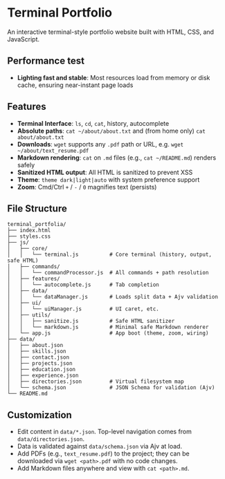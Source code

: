 # Terminal Portfolio

An interactive terminal-style portfolio website built with HTML, CSS, and JavaScript.

## Performance test
- **Lighting fast and stable**: Most resources load from memory or disk cache, ensuring near-instant page loads

## Features

- **Terminal Interface**: `ls`, `cd`, `cat`, history, autocomplete
- **Absolute paths**: `cat ~/about/about.txt` and (from home only) `cat about/about.txt`
- **Downloads**: `wget` supports any `.pdf` path or URL, e.g. `wget ~/about/text_resume.pdf`
- **Markdown rendering**: `cat` on `.md` files (e.g., `cat ~/README.md`) renders safely
- **Sanitized HTML output**: All HTML is sanitized to prevent XSS
- **Theme**: `theme dark|light|auto` with system preference support
- **Zoom**: Cmd/Ctrl `+` / `-` / `0` magnifies text (persists)

## File Structure

```
terminal_portfolia/
├── index.html
├── styles.css
├── js/
│   ├── core/
│   │   └── terminal.js          # Core terminal (history, output, safe HTML)
│   ├── commands/
│   │   └── commandProcessor.js  # All commands + path resolution
│   ├── features/
│   │   └── autocomplete.js      # Tab completion
│   ├── data/
│   │   └── dataManager.js       # Loads split data + Ajv validation
│   ├── ui/
│   │   └── uiManager.js         # UI caret, etc.
│   ├── utils/
│   │   ├── sanitize.js          # Safe HTML sanitizer
│   │   └── markdown.js          # Minimal safe Markdown renderer
│   └── app.js                   # App boot (theme, zoom, wiring)
├── data/
│   ├── about.json
│   ├── skills.json
│   ├── contact.json
│   ├── projects.json
│   ├── education.json
│   ├── experience.json
│   ├── directories.json         # Virtual filesystem map
│   └── schema.json              # JSON Schema for validation (Ajv)
└── README.md
```

## Customization

- Edit content in `data/*.json`. Top-level navigation comes from `data/directories.json`.
- Data is validated against `data/schema.json` via Ajv at load.
- Add PDFs (e.g., `text_resume.pdf`) to the project; they can be downloaded via `wget <path>.pdf` with no code changes.
- Add Markdown files anywhere and view with `cat <path>.md`.
